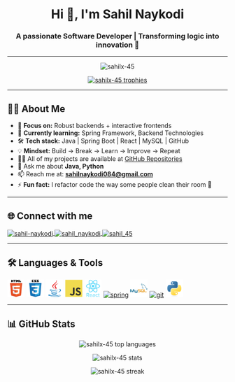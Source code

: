 <h1 align="center">Hi 👋, I'm Sahil Naykodi</h1>
<h3 align="center">A passionate Software Developer | Transforming logic into innovation 🚀</h3>

---

<p align="center">
  <img src="https://komarev.com/ghpvc/?username=sahilx-45&label=Profile%20views&color=0e75b6&style=flat" alt="sahilx-45" /> 
</p>

<p align="center">
  <a href="https://github.com/ryo-ma/github-profile-trophy">
    <img src="https://github-profile-trophy.vercel.app/?username=sahilx-45&theme=tokyonight&no-frame=true&margin-w=10" alt="sahilx-45 trophies"/>
  </a>
</p>

---

## 👨‍💻 About Me  

- 🎯 **Focus on:** Robust backends + interactive frontends  
- 🌱 **Currently learning:** Spring Framework, Backend Technologies  
- 🛠 **Tech stack:** Java | Spring Boot | React | MySQL | GitHub  
- 💡 **Mindset:** Build → Break → Learn → Improve → Repeat  
- 👨‍💻 All of my projects are available at [GitHub Repositories](https://github.com/sahilx-45)  
- 💬 Ask me about **Java, Python**  
- 📫 Reach me at: **sahilnaykodi084@gmail.com**  
- ⚡ **Fun fact:** I refactor code the way some people clean their room 🧹  

---

## 🌐 Connect with me  

<p align="left">
<a href="https://linkedin.com/in/sahil-naykodi" target="blank">
  <img align="center" src="https://raw.githubusercontent.com/rahuldkjain/github-profile-readme-generator/master/src/images/icons/Social/linked-in-alt.svg" alt="sahil-naykodi" height="30" width="40" />
</a>
<a href="https://instagram.com/sahil_naykodi" target="blank">
  <img align="center" src="https://raw.githubusercontent.com/rahuldkjain/github-profile-readme-generator/master/src/images/icons/Social/instagram.svg" alt="sahil_naykodi" height="30" width="40" />
</a>
<a href="https://www.leetcode.com/sahil_45" target="blank">
  <img align="center" src="https://raw.githubusercontent.com/rahuldkjain/github-profile-readme-generator/master/src/images/icons/Social/leet-code.svg" alt="sahil_45" height="30" width="40" />
</a>
</p>

---

## 🛠️ Languages & Tools  

<p align="left"> 
  <a href="https://www.w3.org/html/" target="_blank"><img src="https://raw.githubusercontent.com/devicons/devicon/master/icons/html5/html5-original-wordmark.svg" alt="html5" width="40" height="40"/></a>
  <a href="https://www.w3schools.com/css/" target="_blank"><img src="https://raw.githubusercontent.com/devicons/devicon/master/icons/css3/css3-original-wordmark.svg" alt="css3" width="40" height="40"/></a>
  <a href="https://www.java.com" target="_blank"><img src="https://raw.githubusercontent.com/devicons/devicon/master/icons/java/java-original.svg" alt="java" width="40" height="40"/></a>
  <a href="https://developer.mozilla.org/en-US/docs/Web/JavaScript" target="_blank"><img src="https://raw.githubusercontent.com/devicons/devicon/master/icons/javascript/javascript-original.svg" alt="javascript" width="40" height="40"/></a>
  <a href="https://reactjs.org/" target="_blank"><img src="https://raw.githubusercontent.com/devicons/devicon/master/icons/react/react-original-wordmark.svg" alt="react" width="40" height="40"/></a>
  <a href="https://spring.io/" target="_blank"><img src="https://www.vectorlogo.zone/logos/springio/springio-icon.svg" alt="spring" width="40" height="40"/></a>
  <a href="https://www.mysql.com/" target="_blank"><img src="https://raw.githubusercontent.com/devicons/devicon/master/icons/mysql/mysql-original-wordmark.svg" alt="mysql" width="40" height="40"/></a>
  <a href="https://git-scm.com/" target="_blank"><img src="https://www.vectorlogo.zone/logos/git-scm/git-scm-icon.svg" alt="git" width="40" height="40"/></a>
  <a href="https://www.python.org" target="_blank"><img src="https://raw.githubusercontent.com/devicons/devicon/master/icons/python/python-original.svg" alt="python" width="40" height="40"/></a>
</p>

---

## 📊 GitHub Stats  

<p align="center">
  <img src="https://github-readme-stats.vercel.app/api/top-langs?username=sahilx-45&show_icons=true&locale=en&layout=compact&theme=tokyonight" alt="sahilx-45 top languages" />
</p>

<p align="center">
  <img src="https://github-readme-stats.vercel.app/api?username=sahilx-45&show_icons=true&locale=en&theme=tokyonight" alt="sahilx-45 stats" />
</p>

<p align="center">
  <img src="https://github-readme-streak-stats.herokuapp.com/?user=sahilx-45&theme=tokyonight" alt="sahilx-45 streak" />
</p>
